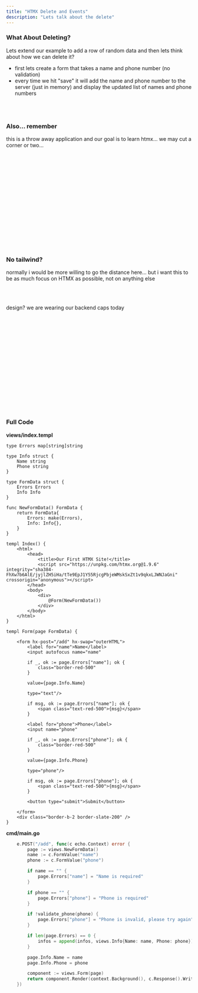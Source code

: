 ```yaml
---
title: "HTMX Delete and Events"
description: "Lets talk about the delete"
---
```


### What About Deleting?
Lets extend our example to add a row of random data and then lets think about
how we can delete it?

* first lets create a form that takes a name and phone number (no validation)
* every time we hit "save" it will add the name and phone number to the server
  (just in memory) and display the updated list of names and phone numbers

<br/>
<br/>

### Also... remember
this is a throw away application and our goal is to learn htmx... we may cut a
corner or two...

<br/>
<br/>
<br/>
<br/>
<br/>
<br/>
<br/>
<br/>
<br/>
<br/>
<br/>
<br/>
<br/>
<br/>
<br/>

### No tailwind?
normally i would be more willing to go the distance here... but i want this to
be as much focus on HTMX as possible, not on anything else

<br/>
<br/>

design? we are wearing our backend caps today

<br/>
<br/>
<br/>
<br/>
<br/>
<br/>
<br/>
<br/>
<br/>
<br/>
<br/>
<br/>
<br/>
<br/>
<br/>

### Full Code

**views/index.templ**
```templ
type Errors map[string]string

type Info struct {
    Name string
    Phone string
}

type FormData struct {
    Errors Errors
    Info Info
}

func NewFormData() FormData {
    return FormData{
        Errors: make(Errors),
        Info: Info{},
    }
}

templ Index() {
    <html>
        <head>
            <title>Our First HTMX Site!</title>
            <script src="https://unpkg.com/htmx.org@1.9.6" integrity="sha384-FhXw7b6AlE/jyjlZH5iHa/tTe9EpJ1Y55RjcgPbjeWMskSxZt1v9qkxLJWNJaGni" crossorigin="anonymous"></script>
        </head>
        <body>
            <div>
                @Form(NewFormData())
            </div>
        </body>
    </html>
}

templ Form(page FormData) {

    <form hx-post="/add" hx-swap="outerHTML">
        <label for="name">Name</label>
        <input autofocus name="name"

        if _, ok := page.Errors["name"]; ok {
            class="border-red-500"
        }

        value={page.Info.Name}

        type="text"/>

        if msg, ok := page.Errors["name"]; ok {
            <span class="text-red-500">{msg}</span>
        }

        <label for="phone">Phone</label>
        <input name="phone"

        if _, ok := page.Errors["phone"]; ok {
            class="border-red-500"
        }

        value={page.Info.Phone}

        type="phone"/>

        if msg, ok := page.Errors["phone"]; ok {
            <span class="text-red-500">{msg}</span>
        }

        <button type="submit">Submit</button>

    </form>
    <div class="border-b-2 border-slate-200" />
}
```

**cmd/main.go**
```go
    e.POST("/add", func(c echo.Context) error {
        page := views.NewFormData()
        name := c.FormValue("name")
        phone := c.FormValue("phone")

        if name == "" {
            page.Errors["name"] = "Name is required"
        }

        if phone == "" {
            page.Errors["phone"] = "Phone is required"
        }

        if !validate_phone(phone) {
            page.Errors["phone"] = "Phone is invalid, please try again"
        }

        if len(page.Errors) == 0 {
            infos = append(infos, views.Info{Name: name, Phone: phone})
        }

        page.Info.Name = name
        page.Info.Phone = phone

        component := views.Form(page)
        return component.Render(context.Background(), c.Response().Writer)
    })
```

